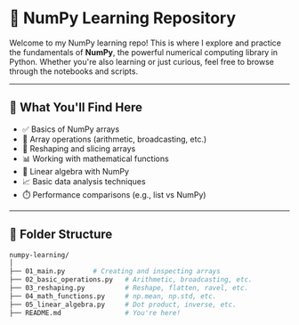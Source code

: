 # 📘 NumPy Learning Repository

Welcome to my NumPy learning repo! This is where I explore and practice the fundamentals of **NumPy**, the powerful numerical computing library in Python. Whether you're also learning or just curious, feel free to browse through the notebooks and scripts.

---

## 🚀 What You'll Find Here

- ✅ Basics of NumPy arrays
- 🔄 Array operations (arithmetic, broadcasting, etc.)
- 🧱 Reshaping and slicing arrays
- 📊 Working with mathematical functions
- 🧮 Linear algebra with NumPy
- 📈 Basic data analysis techniques
- ⏱️ Performance comparisons (e.g., list vs NumPy)

---

## 📂 Folder Structure

```bash
numpy-learning/
│
├── 01_main.py       # Creating and inspecting arrays
├── 02_basic_operations.py   # Arithmetic, broadcasting, etc.
├── 03_reshaping.py          # Reshape, flatten, ravel, etc.
├── 04_math_functions.py     # np.mean, np.std, etc.
├── 05_linear_algebra.py     # Dot product, inverse, etc.
├── README.md                # You're here!
